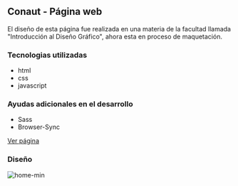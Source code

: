 ## Conaut - Página web

El diseño de esta página fue realizada en una materia de la facultad llamada "Introducción al Diseño Gráfico", ahora esta en proceso de maquetación.

### Tecnologias utilizadas
 - html
 - css 
 - javascript

### Ayudas adicionales en el desarrollo
 - Sass
 - Browser-Sync

[Ver página](http://www.fimac.com.ar/conaut/)

### Diseño

![home-min](https://user-images.githubusercontent.com/24881247/37162838-0a45711c-22d5-11e8-94c2-90b9f7c225b0.jpg)